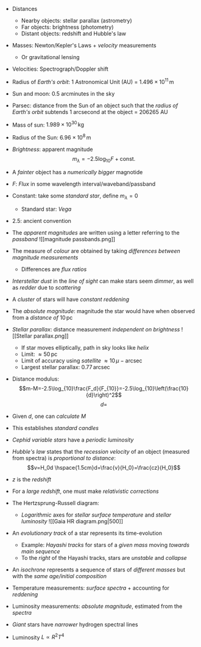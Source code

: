- Distances
	- Nearby objects: stellar parallax (astrometry)
	- Far objects: brightness (photometry)
	- Distant objects: redshift and Hubble's law

- Masses: Newton/Kepler's Laws + _velocity_ measurements
	- Or gravitational lensing
- Velocities: Spectrograph/Doppler shift

- Radius of _Earth's orbit_: 1 Astronomical Unit (AU) = $1.496\times 10^{11}\,\text{m}$
- Sun and moon: 0.5 arcminutes in the sky
- Parsec: distance from the Sun of an object such that the _radius of Earth's orbit_ subtends 1 arcsecond at the object = 206265 AU
- Mass of sun: $1.989\times 10^{30}\,\text{kg}$
- Radius of the Sun: $6.96\times 10^{8} \,\text{m}$

- _Brightness_: apparent magnitude
$$m_\lambda=-2.5\log_{10}F+\text{const.}$$
- A _fainter_ object has a _numerically bigger_ magnotide
- $F$: _Flux_ in some wavelength interval/waveband/passband
- Constant: take some _standard star_, define $m_\lambda=0$
	- Standard star: _Vega_
- $2.5$: ancient convention

- The _apparent magnitudes_ are written using a letter referring to the _passband_
![[magnitude passbands.png]]
- The measure of _colour_ are obtained by taking _differences between magnitude measurements_
	- Differences are _flux ratios_
- _Interstellar dust_ in the _line of sight_ can make stars seem _dimmer_, as well as _redder_ due to _scattering_
- A _cluster_ of stars will have _constant reddening_

- The _absolute magnitude_: magnitude the star would have when observed from a _distance of_ $10\,\text{pc}$

- _Stellar parallax_: distance measurement _independent on brightness_
![[Stellar parallax.png]]
	- If star moves elliptically, path in sky looks like _helix_
	- Limit: $\approx50\,\text{pc}$
	- Limit of accuracy using _satellite_ $\approx 10\,\mu-\text{arcsec}$
	- Largest stellar parallax: $0.77\,\text{arcsec}$

- Distance modulus:
$$m-M=-2.5\log_{10}\frac{F_d}{F_{10}}=-2.5\log_{10}\left(\frac{10}{d}\right)^2$$
$$d=$$
- Given $d$, one can _calculate_ $M$
- This establishes _standard candles_

- _Cephid variable stars_ have a _periodic luminosity_

- _Hubble's law_ states that the _recession velocity_ of an object (measured from spectra) is _proportional to distance_:
$$v=H_0d \hspace{1.5cm}d=\frac{v}{H_0}=\frac{cz}{H_0}$$
- $z$ is the _redshift_
- For a _large redshift_, one must make _relativistic corrections_

- The Hertzsprung-Russell diagram:
	- _Logarithmic_ axes for _stellar surface temperature_ and _stellar luminosity_
![[Gaia HR diagram.png|500]]
- An _evolutionary track_ of a star represents its time-evolution
	- Example: _Hayashi tracks_ for stars of a _given mass_ moving _towards main sequence_
	- To the _right_ of the Hayashi tracks, stars are _unstable_ and _collapse_
- An _isochrone_ represents a sequence of stars of _different masses_ but with the _same age/initial composition_

- Temperature measurements: _surface spectra_ + accounting for _reddening_

- Luminosity measurements: _absolute magnitude_, estimated from the _spectra_
- _Giant_ stars have _narrower_ hydrogen spectral lines
- Luminosity $L\propto R^2T^4$
